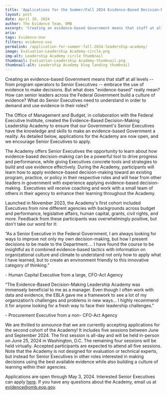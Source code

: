 ```yaml
---
title: 'Applications for the Summer/Fall 2024 Evidence-Based Decision-Making Leadership Academy are Now Open!'
layout: post
date: April 10, 2024
author: The Evidence Team, OMB
excerpt: 'Creating an evidence-based Government means that staff at all levels – from program operators to Senior Executives – embrace the use of evidence to make decisions...'
aria: 
tags: Evidence-Use
filters: evidence-use
permalink: /application-for-summer-fall-2024-leadership-academy/
image: Evaluation-Leadership Academy-circle.png
img-alt: Leadership Academy circle thumbnail
thumbnail: Evaluation-Leadership Academy-thumbnail.png
thumbnail-alt: Leadership Academy blog landing thumbnail
---
```


Creating an evidence-based Government means that staff at all levels -- from program operators to Senior Executives -- embrace the use of evidence to make decisions. But what does "evidence-based" really mean?  How can senior leaders across the Federal Government build a culture of evidence? What do Senior Executives need to understand in order to demand and use evidence in their roles?

The Office of Management and Budget, in collaboration with the Federal Executive Institute, created the Evidence-Based Decision-Making Leadership Academy to ensure that our Government's Senior Executives have the knowledge and skills to make an evidence-based Government a reality. As detailed below, applications for the Academy are now open, and we encourage Senior Executives to apply.

The Academy offers Senior Executives the opportunity to learn about how evidence-based decision-making can be a powerful tool to drive progress and performance, while giving Executives concrete tools and strategies to build and use evidence effectively. During the Academy, participants will learn how to apply evidence-based decision-making toward an existing program, practice, or policy in their respective roles and will hear from other leaders in government with experience applying evidence-based decision-making.  Executives will receive coaching and work with a small team of others in their agency to enhance their learning throughout the Academy.

Launched in November 2023, the Academy's first cohort included Executives from nine different agencies with backgrounds across budget and performance, legislative affairs, human capital, grants, civil rights, and more. Feedback from these participants was overwhelmingly positive, but don't take our word for it:

<div class="padding-left-4">
    <p class="text-italic">“As a Senior Executive in the Federal Government, I am always looking for ways to improve not only my own decision-making, but how I present decisions to be made to the Department.... I have found the course to be insightful as it combined evidence-based tactics with information on organizational culture and climate to understand not only how to apply what I have learned, but to create an environment friendly to this innovative category of thinking."</p>
    <p class="text-right">- Human Capital Executive from a large, CFO-Act Agency</p>
</div>

<div class="padding-left-4">
    <p class="text-italic">“The Evidence-Based Decision-Making Leadership Academy was immensely beneficial to me as a manager. Even though I often work with data and evidence, the EBLA gave me a framework to see a lot of my organization’s challenges and problems in new ways... I highly recommend it for anyone looking for a fresh way to face their leadership challenges.”
    </p>
    <p class="text-right">- Procurement Executive from a non- CFO-Act Agency</p>
</div>

We are thrilled to announce that we are currently accepting applications for the second cohort of the Academy! It includes five sessions between June and September 2024. The first session is all-day and will be held in-person on June 25, 2024 in Washington, D.C. The remaining four sessions will be held virtually. Accepted participants are expected to attend all five sessions. Note that the Academy is not designed for evaluation or technical experts, but instead for Senior Executives in other roles interested in making decisions using the best available evidence while also building a culture of learning within their agencies.

Applications are open through May 3, 2024. Interested Senior Executives can apply [here](https://touchpoints.app.cloud.gov/touchpoints/893e3f21/submit). If you have any questions about the Academy, email us at <evidence@omb.eop.gov>.